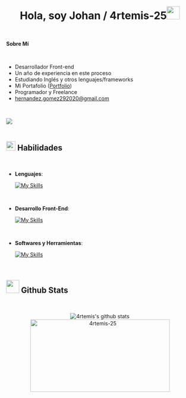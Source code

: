 
<h1 align="center"><b>Hola, soy Johan / 4rtemis-25</b><img src="https://media.giphy.com/media/hvRJCLFzcasrR4ia7z/giphy.gif" width="35"></h1>

<br>
	
**Sobre Mí**


<br>

- Desarrollador Front-end
- Un año de experiencia en este proceso
- Estudiando Inglés y otros lenguajes/frameworks
- Mi Portafolio ([Portfolio](https://4rtemis-25.github.io/dev/))
- Programador y Freelance
- hernandez.gomez292020@gmail.com

<br>

<img src="https://user-images.githubusercontent.com/73097560/115834477-dbab4500-a447-11eb-908a-139a6edaec5c.gif"><br><br>

## <img src="https://media2.giphy.com/media/QssGEmpkyEOhBCb7e1/giphy.gif?cid=ecf05e47a0n3gi1bfqntqmob8g9aid1oyj2wr3ds3mg700bl&rid=giphy.gif" width ="25"><b> Habilidades</b>
<br>

<p align="center">

- **Lenguajes**:
    
    [![My Skills](https://skillicons.dev/icons?i=html,css,js,ts,dart)](https://skillicons.dev)
<br>   
    
- **Desarrollo Front-End**:

   [![My Skills](https://skillicons.dev/icons?i=angular,flutter,npm,bootstrap)](https://skillicons.dev)

<br>

- **Softwares y Herramientas**:

    [![My Skills](https://skillicons.dev/icons?i=github,vscode,postman,windows)](https://skillicons.dev)

</p>


<br>


## <img src="https://media.giphy.com/media/iY8CRBdQXODJSCERIr/giphy.gif" width="35"><b> Github Stats </b>
<br>

<div align="center">

![4rtemis's github stats](https://github-readme-stats.vercel.app/api?username=4rtemis-25&show_icons=true&theme=dracula)
<img src="https://github-readme-stats.vercel.app/api/top-langs?username=4rtemis-25&show_icons=true&locale=en&layout=compact&line_height=20&title_color=FF6E96&icon_color=FF6E96&text_color=FFFFFF&bg_color=0,282A36,44475A" width="375" height="195"  alt="4rtemis-25"/>


</div>

<br>
<br>
